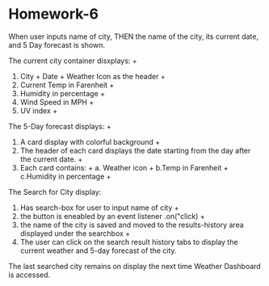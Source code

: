 # Homework-6

When user inputs name of city, THEN the name of the city, its current date, and 5 Day forecast is shown.  

The current city container disxplays: +
1. City + Date + Weather Icon as the header +
2.  Current Temp in Farenheit +
3. Humidity in percentage +
4. Wind Speed in MPH + 
5. UV index +

The 5-Day forecast displays: +

1. A card display with colorful background +
2. The header of each card displays the date starting from the day after the current date. +
3. Each card contains: +
    a. Weather icon +
    b.Temp in Farenheit +
    c.Humidity in percentage +

The Search for City display: 

1. Has search-box for user to input name of city +
2. the button is eneabled by an event listener .on("click) +
3. the name of the city is saved and moved to the results-history area displayed under the searchbox +
4. The user can click on the search result history tabs to display the current weather and 5-day forecast of the city. 

The last searched city remains on display the next time Weather Dashboard is accessed. 